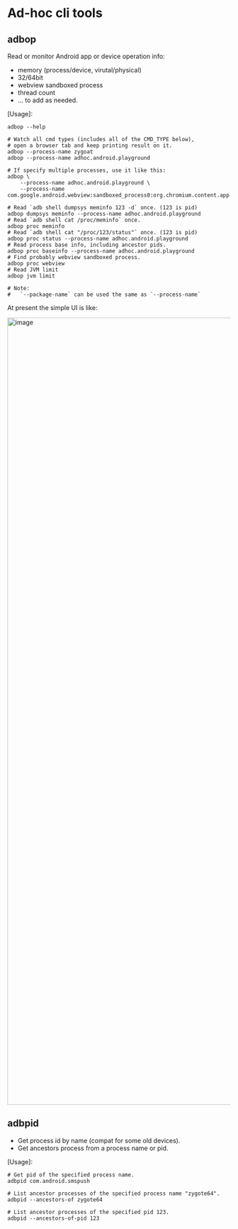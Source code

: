 # Ad-hoc cli tools

## adbop

Read or monitor Android app or device operation info:
- memory (process/device, virutal/physical)
- 32/64bit
- webview sandboxed process
- thread count
- ... to add as needed.

[Usage]:
```shell
adbop --help

# Watch all cmd types (includes all of the CMD_TYPE below),
# open a browser tab and keep printing result on it.
adbop --process-name zygoat
adbop --process-name adhoc.android.playground

# If specify multiple processes, use it like this:
adbop \
    --process-name adhoc.android.playground \
    --process-name com.google.android.webview:sandboxed_process0:org.chromium.content.app.SandboxedProcessService0:0

# Read `adb shell dumpsys meminfo 123 -d` once. (123 is pid)
adbop dumpsys meminfo --process-name adhoc.android.playground
# Read `adb shell cat /proc/meminfo` once.
adbop proc meminfo
# Read `adb shell cat "/proc/123/status"` once. (123 is pid)
adbop proc status --process-name adhoc.android.playground
# Read process base info, including ancestor pids.
adbop proc baseinfo --process-name adhoc.android.playground
# Find probably webview sandboxed process.
adbop proc webview
# Read JVM limit
adbop jvm limit

# Note:
#   `--package-name` can be used the same as `--process-name`
```

At present the simple UI is like:

<img width="1775" alt="image" src="https://github.com/100pah/adhoc-tools/assets/1956569/e42db29e-7a88-4775-86c3-42f6dade1083">


## adbpid

- Get process id by name (compat for some old devices).
- Get ancestors process from a process name or pid.

[Usage]:
```shell
# Get pid of the specified process name.
adbpid com.android.smspush

# List ancestor processes of the specified process name "zygote64".
adbpid --ancestors-of zygote64

# List ancestor processes of the specified pid 123.
adbpid --ancestors-of-pid 123
```

